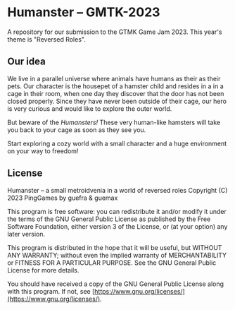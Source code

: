 # Humanster &ndash; GMTK-2023

A repository for our submission to the GTMK Game Jam 2023. This year's
theme is "Reversed Roles".

## Our idea

We live in a parallel universe where animals have humans as their as
their pets. Our character is the housepet of a hamster child and
resides in a in a cage in their room, when one day they discover that
the door has not been closed properly. Since they have never been
outside of their cage, our hero is very curious and would like to
explore the outer world.

But beware of the *Humansters!* These very human-like hamsters will
take you back to your cage as soon as they see you.

Start exploring a cozy world with a small character and a huge
environment on your way to freedom!

## License

Humanster &ndash; a small metroidvenia in a world of reversed roles
Copyright (C) 2023 PingGames by guefra &amp; guemax

This program is free software: you can redistribute it and/or modify
it under the terms of the GNU General Public License as published by
the Free Software Foundation, either version 3 of the License, or
(at your option) any later version.

This program is distributed in the hope that it will be useful,
but WITHOUT ANY WARRANTY; without even the implied warranty of
MERCHANTABILITY or FITNESS FOR A PARTICULAR PURPOSE.  See the
GNU General Public License for more details.

You should have received a copy of the GNU General Public License
along with this program.  If not, see [https://www.gnu.org/licenses/](https://www.gnu.org/licenses/).
